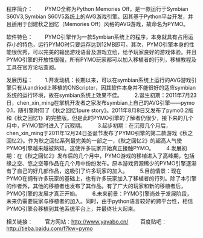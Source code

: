 程序简介：
　　PYMO全称为Python Memories Off，是一款运行于Symbian S60V3,Symbian S60V5系统上的AVG游戏引擎。因其基于Python平台开发，并且适用于创建秋之回忆（Memories Off）风格的AVG游戏，故命名为PYMO。

软件特色：
　　PYMO引擎作为一款Symbian系统上的程序，本身就具有占用运存小的特色，运行PYMO时只要运存达到12MB即可。其次，PYMO引擎本身的性能很优秀，可以完美的输出游戏语音及游戏立绘，给予玩家良好的游戏体验。并且PYMO引擎的开放性很强，所有PYMO玩家都可以加入移植者的行列，移植教程及工具在官方论坛查阅。

发展历程：
　　1.开发动机：长期以来，可以在symbian系统上运行的AVG游戏引擎只有从andriod上移植的ONScripter，因其软件本身并不能很好的适应symbian系统的运行环境，故在symbian系统上效果不佳。
　　2.诞生初期：2011年7月23日，chen_xin_ming在掌机开发者之家发布symbian上自己的AVG引擎——pymo 0.1，随引擎附带了《秋之回忆1pure story》。2011年8月8日又发布了pymo0.2版和《秋之回忆1》的完整版。但是此时PYMO引擎的了解者仍很少，接下来的几个月中，PYMO暂时进入了沉寂期。
　　3.起步初期：在沉寂几个月后，chen_xin_ming于2011年12月24日圣诞节发布了PYMO引擎的第二款游戏《秋之回忆2》。作为秋之回忆系列最完美的一部之一，《秋之回忆2》的超高人气使PYMO引擎越来越被熟知。这使许多玩家开始真正接触PYMO。
　　4.发展初期：在《秋之回忆2》发布后的几个月中，PYMO游戏的移植进入了高峰期，包括缘之空、悠之空等作品在几个月中纷纷发布。原本游戏资源稀少的PYMO引擎逐渐有了自己的好几部作品，这吸引了许多玩家的加入。
　　5.目前情景：现在PYMO在拥有许多玩家的基础上，也有许多玩家加入了移植者的行列。除了本引擎的作者外，其他的移植者也发布了其作品。有了广大的玩家和新的移植者后，PYMO引擎的发展才真正开始。
　　6.未来前景：PYMO引擎尚处于发展阶段，未来仍需要玩家与移植者的加入。同时，由于python语言较好的跨平台性，相信PYMO引擎会移植到其他系统平台上，并最终壮大起来。


相关链接：
　　官方网站：http://www.yayabo.cn/
　　百度贴吧：http://tieba.baidu.com/f?kw=pymo
